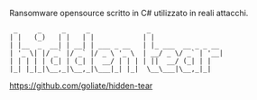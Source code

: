 Ransomware opensource scritto in C# utilizzato in reali attacchi.

     _     _     _     _              _                  
    | |   (_)   | |   | |            | |                 
    | |__  _  __| | __| | ___ _ __   | |_ ___  __ _ _ __ 
    | '_ \| |/ _` |/ _` |/ _ \ '_ \  | __/ _ \/ _` | '__|
    | | | | | (_| | (_| |  __/ | | | | ||  __/ (_| | |   
    |_| |_|_|\__,_|\__,_|\___|_| |_|  \__\___|\__,_|_|   

https://github.com/goliate/hidden-tear